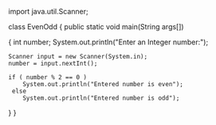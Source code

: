 import java.util.Scanner;

class EvenOdd
{
  public static void main(String args[])
  
  {
    int number;
    System.out.println("Enter an Integer number:");
 
    Scanner input = new Scanner(System.in);
    number = input.nextInt();
   
    if ( number % 2 == 0 )
        System.out.println("Entered number is even");
     else
        System.out.println("Entered number is odd");
  }
}
